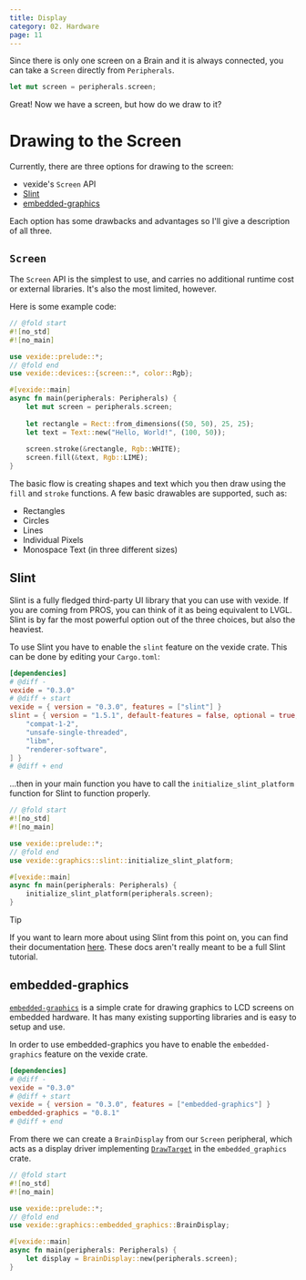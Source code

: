 ```yaml
---
title: Display
category: 02. Hardware
page: 11
---
```


Since there is only one screen on a Brain and it is always connected, you can take a `Screen` directly from `Peripherals`.
```rust
let mut screen = peripherals.screen;
```
Great! Now we have a screen, but how do we draw to it?

# Drawing to the Screen

Currently, there are three options for drawing to the screen:
- vexide's `Screen` API
- [Slint](https://crates.io/crates/slint)
- [embedded-graphics](https://crates.io/crates/embedded-graphics)

Each option has some drawbacks and advantages so I'll give a description of all three.

## `Screen`

The `Screen` API is the simplest to use, and carries no additional runtime cost or external libraries. It's also the most limited, however.

Here is some example code:

```rs
// @fold start
#![no_std]
#![no_main]

use vexide::prelude::*;
// @fold end
use vexide::devices::{screen::*, color::Rgb};

#[vexide::main]
async fn main(peripherals: Peripherals) {
    let mut screen = peripherals.screen;
    
    let rectangle = Rect::from_dimensions((50, 50), 25, 25);
    let text = Text::new("Hello, World!", (100, 50));
    
    screen.stroke(&rectangle, Rgb::WHITE);
    screen.fill(&text, Rgb::LIME);
}
```

The basic flow is creating shapes and text which you then draw using the `fill` and `stroke` functions. A few basic drawables are supported, such as:
- Rectangles
- Circles
- Lines
- Individual Pixels
- Monospace Text (in three different sizes)

## Slint

Slint is a fully fledged third-party UI library that you can use with vexide. If you are coming from PROS, you can think of it as being equivalent to LVGL. Slint is by far the most powerful option out of the three choices, but also the heaviest.

To use Slint you have to enable the `slint` feature on the vexide crate. This can be done by editing your `Cargo.toml`:

```toml title="Cargo.toml"
[dependencies]
# @diff -
vexide = "0.3.0"
# @diff + start
vexide = { version = "0.3.0", features = ["slint"] }
slint = { version = "1.5.1", default-features = false, optional = true, features = [
    "compat-1-2",
    "unsafe-single-threaded",
    "libm",
    "renderer-software",
] }
# @diff + end
```

...then in your main function you have to call the `initialize_slint_platform` function for Slint to function properly.

```rust
// @fold start
#![no_std]
#![no_main]

use vexide::prelude::*;
// @fold end
use vexide::graphics::slint::initialize_slint_platform;

#[vexide::main]
async fn main(peripherals: Peripherals) {
    initialize_slint_platform(peripherals.screen);
}
```

> [!TIP]
> If you want to learn more about using Slint from this point on, you can find their documentation [here](https://releases.slint.dev/). These docs aren't really meant to be a full Slint tutorial.

## embedded-graphics

[`embedded-graphics`](https://crates.io/crates/embedded-graphics) is a simple crate for drawing graphics to LCD screens on embedded hardware. It has many existing supporting libraries and is easy to setup and use.

In order to use embedded-graphics you have to enable the `embedded-graphics` feature on the vexide crate.

```toml title="Cargo.toml"
[dependencies]
# @diff -
vexide = "0.3.0"
# @diff + start
vexide = { version = "0.3.0", features = ["embedded-graphics"] }
embedded-graphics = "0.8.1"
# @diff + end
```

From there we can create a `BrainDisplay` from our `Screen` peripheral, which acts as a display driver implementing [`DrawTarget`](https://docs.rs/embedded-graphics-core/latest/embedded_graphics_core/draw_target/trait.DrawTarget.html) in the `embedded_graphics` crate.

```rust
// @fold start
#![no_std]
#![no_main]

use vexide::prelude::*;
// @fold end
use vexide::graphics::embedded_graphics::BrainDisplay;

#[vexide::main]
async fn main(peripherals: Peripherals) {
    let display = BrainDisplay::new(peripherals.screen);
}
```
